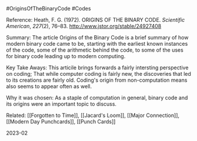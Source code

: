 #OriginsOfTheBinaryCode #Codes 

Reference:
Heath, F. G. (1972). ORIGINS OF THE BINARY CODE. _Scientific American_, _227_(2), 76–83. http://www.jstor.org/stable/24927408

Summary:
The article Origins of the Binary Code is a brief summary of how modern binary code came to be, starting with the earliest known instances of the code, some of the arithmetic behind the code, to some of the uses for binary code leading up to modern computing.

Key Take Aways:
This articile brings forwards a fairly intersting perspective on coding; That while computer coding is fairly new, the discoveries that led to its creations are fairly old. Coding's origin from non-computation means also seems to appear often as well.

Why it was chosen:
As a staple of computation in general, binary code and its origins were an important topic to discuss.

Related:
[[Forgotten to Time]], [[Jacard's Loom]], [[Major Connection]], [[Modern Day Punchcards]], [[Punch Cards]]

2023-02